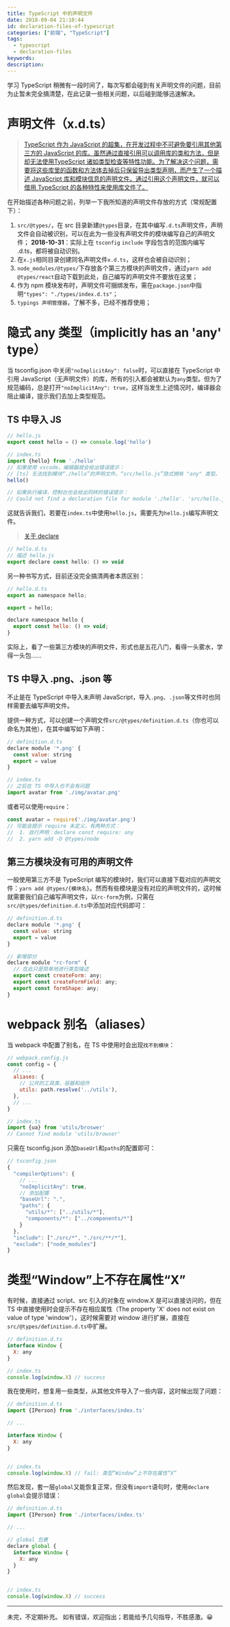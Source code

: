 ```yaml
---
title: TypeScript 中的声明文件
date: 2018-09-04 21:10:44
id: declaration-files-of-typescript
categories: ["前端", "TypeScript"]
tags:
  - typescript
  - declaration-files
keywords:
description:
---
```


学习 TypeScript 稍微有一段时间了，每次写都会碰到有关声明文件的问题，目前为止暂未完全搞清楚，在此记录一些相关问题，以后碰到能够迅速解决。

<!-- more -->

# 声明文件（x.d.ts）

> [TypeScript 作为 JavaScript 的超集，在开发过程中不可避免要引用其他第三方的 JavaScript 的库。虽然通过直接引用可以调用库的类和方法，但是却无法使用TypeScript 诸如类型检查等特性功能。为了解决这个问题，需要将这些库里的函数和方法体去掉后只保留导出类型声明，而产生了一个描述 JavaScript 库和模块信息的声明文件。通过引用这个声明文件，就可以借用 TypeScript 的各种特性来使用库文件了。](https://www.cnblogs.com/niklai/p/6095974.html)

在开始描述各种问题之前，列举一下我所知道的声明文件存放的方式（常规配置下）：

1. `src/@types/`，在 src 目录新建`@types`目录，在其中编写`.d.ts`声明文件，声明文件会自动被识别，可以在此为一些没有声明文件的模块编写自己的声明文件；
**2018-10-31**：实际上在 `tsconfig` `include` 字段包含的范围内编写 .d.ts，都将被自动识别。
2. 在`x.js`相同目录创建同名声明文件`x.d.ts`，这样也会被自动识别；
3. `node_modules/@types/`下存放各个第三方模块的声明文件，通过`yarn add @types/react`自动下载到此处，自己编写的声明文件不要放在这里；
4. 作为 npm 模块发布时，声明文件可捆绑发布，需在`package.json`中指明`"types": "./types/index.d.ts"`；
5. `typings 声明管理器`，了解不多，已经不推荐使用；

# 隐式 any 类型（implicitly has an 'any' type）

当 tsconfig.json 中关闭`"noImplicitAny": false`时，可以直接在 TypeScript 中引用 JavaScript（无声明文件）的库，所有的引入都会被默认为`any`类型。但为了规范编码，总是打开`"noImplicitAny": true`，这样当发生上述情况时，编译器会阻止编译，提示我们去加上类型规范。

## TS 中导入 JS

```js
// hello.js
export const hello = () => console.log('hello')

// index.ts
import {hello} from './hello'
// 如果使用 vscode，编辑器就会给出错误提示：
// [ts] 无法找到模块“./hello”的声明文件。“src/hello.js”隐式拥有 "any" 类型。
hello()

// 如果执行编译，控制台也会给出同样的错误提示：
// Could not find a declaration file for module './hello'. 'src/hello.js' implicitly has an 'any' type.
```

这就告诉我们，若要在`index.ts`中使用`hello.js`，需要先为`hello.js`编写声明文件。

> [关于 declare](https://stackoverflow.com/questions/35019987/what-does-declare-do-in-export-declare-class-actions)

```js
// hello.d.ts
// 描述 hello.js
export declare const hello: () => void

```

另一种书写方式，目前还没完全搞清两者本质区别：

```js
// hello.d.ts
export as namespace hello;

export = hello;

declare namespace hello {
  export const hello: () => void;
}
```

实际上，看了一些第三方模块的声明文件，形式也是五花八门，看得一头雾水，学得一头包……

## TS 中导入 .png、.json 等

不止是在 TypeScript 中导入未声明 JavaScript，导入`.png`、`.json`等文件时也同样需要去编写声明文件。

提供一种方式，可以创建一个声明文件`src/@types/definition.d.ts`（你也可以命名为其他），在其中编写如下声明：

```js
// definition.d.ts
declare module '*.png' {
  const value: string
  export = value
}

// index.ts
// 之后在 TS 中导入也不会有问题
import avatar from './img/avatar.png'

```

或者可以使用`require`：

```ts
const avatar = require('./img/avatar.png')
// 可能会提示 require 未定义，有两种方式：
//  1. 自行声明：declare const require: any
//  2. yarn add -D @types/node
```

## 第三方模块没有可用的声明文件

一般使用第三方不是 TypeScript 编写的模块时，我们可以直接下载对应的声明文件：`yarn add @types/{模块名}`。然而有些模块是没有对应的声明文件的，这时候就需要我们自己编写声明文件，以`rc-form`为例，只需在`src/@types/definition.d.ts`中添加对应代码即可：

```js
// definition.d.ts
declare module '*.png' {
  const value: string
  export = value
}

// 新增部分
declare module "rc-form" {
  // 在此只是简单地进行类型描述
  export const createForm: any;
  export const createFormField: any;
  export const formShape: any;
}
```

# webpack 别名（aliases）

当 webpack 中配置了别名，在 TS 中使用时会出现`找不到模块`：

```js
// webpack.config.js
const config = {
  // ...
  aliases: {
    // 公共的工具类、容器和组件
    utils: path.resolve('../utils'),
  },
  // ...
}

// index.ts
import {ua} from 'utils/broswer'
// Cannot find module 'utils/browser'
```

只需在 tsconfig.json 添加`baseUrl`和`paths`的配置即可：

```js
// tsconfig.json
{
  "compilerOptions": {
    // ...
    "noImplicitAny": true,
    // 添加配置
    "baseUrl": ".",
    "paths": {
      "utils/*": ["../utils/*"],
      "components/*": ["../components/*"]
    }
  },
  "include": ["./src/*", "./src/**/*"],
  "exclude": ["node_modules"]
}
```

# 类型“Window”上不存在属性“X”

有时候，直接通过 script、src 引入的对象在 window.X 是可以直接访问的，但在 TS 中直接使用时会提示不存在相应属性（The property 'X' does not exist on value of type 'window'），这时候需要对 window 进行扩展，直接在`src/@types/definition.d.ts`中扩展。

```js
// definition.d.ts
interface Window {
  X: any
}

// index.ts
console.log(window.X) // success
```

我在使用时，想复用一些类型，从其他文件导入了一些内容，这时候出现了问题：

```js
// definition.d.ts
import {IPerson} from './interfaces/index.ts'

// ...

interface Window {
  X: any
}


// index.ts
console.log(window.X) // fail: 类型“Window”上不存在属性“X”
```

然后发现，套一层`global`又能恢复正常，但没有`import`语句时，使用`declare global`会提示错误：

```js
// definition.d.ts
import {IPerson} from './interfaces/index.ts'

// ...

// global 包裹
declare global {
  interface Window {
    X: any
  }
}


// index.ts
console.log(window.X) // success
```

---

未完，不定期补充。
如有错误，欢迎指出；若能给予几句指导，不胜感激。😀
